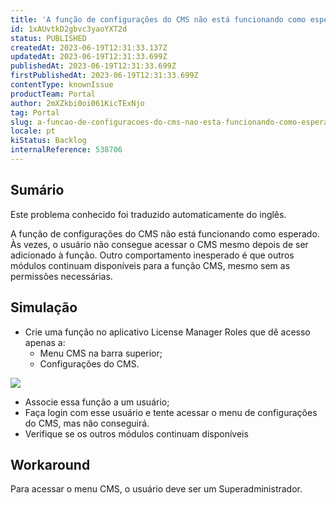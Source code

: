 ```yaml
---
title: 'A função de configurações do CMS não está funcionando como esperado'
id: 1xAUvtkD2gbvc3yaoYXT2d
status: PUBLISHED
createdAt: 2023-06-19T12:31:33.137Z
updatedAt: 2023-06-19T12:31:33.699Z
publishedAt: 2023-06-19T12:31:33.699Z
firstPublishedAt: 2023-06-19T12:31:33.699Z
contentType: knownIssue
productTeam: Portal
author: 2mXZkbi0oi061KicTExNjo
tag: Portal
slug: a-funcao-de-configuracoes-do-cms-nao-esta-funcionando-como-esperado
locale: pt
kiStatus: Backlog
internalReference: 538706
---
```


## Sumário

<div class="alert alert-info">
  <p>Este problema conhecido foi traduzido automaticamente do inglês.</p>
</div>


A função de configurações do CMS não está funcionando como esperado. Às vezes, o usuário não consegue acessar o CMS mesmo depois de ser adicionado à função.
Outro comportamento inesperado é que outros módulos continuam disponíveis para a função CMS, mesmo sem as permissões necessárias.

## Simulação



- Crie uma função no aplicativo License Manager Roles que dê acesso apenas a:
  - Menu CMS na barra superior;
  - Configurações do CMS.

 ![](https://vtexhelp.zendesk.com/attachments/token/fbpObVoVdnEYGeYjd3GDh9Qqf/?name=image.png)


- Associe essa função a um usuário;
- Faça login com esse usuário e tente acessar o menu de configurações do CMS, mas não conseguirá.
- Verifique se os outros módulos continuam disponíveis

## Workaround


Para acessar o menu CMS, o usuário deve ser um Superadministrador.





